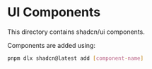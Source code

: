 # UI Components

This directory contains shadcn/ui components.

Components are added using:
```bash
pnpm dlx shadcn@latest add [component-name]
```
